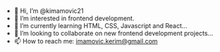- 👋 Hi, I’m @kimamovic21
- 👀 I’m interested in frontend development.
- 🌱 I’m currently learning HTML, CSS, Javascript and React...
- 💞️ I’m looking to collaborate on new frontend development projects...
- 📫 How to reach me: imamovic.kerim@gmail.com

<!---
kimamovic21/kimamovic21 is a ✨ special ✨ repository because its `README.md` (this file) appears on your GitHub profile.
You can click the Preview link to take a look at your changes.
--->

